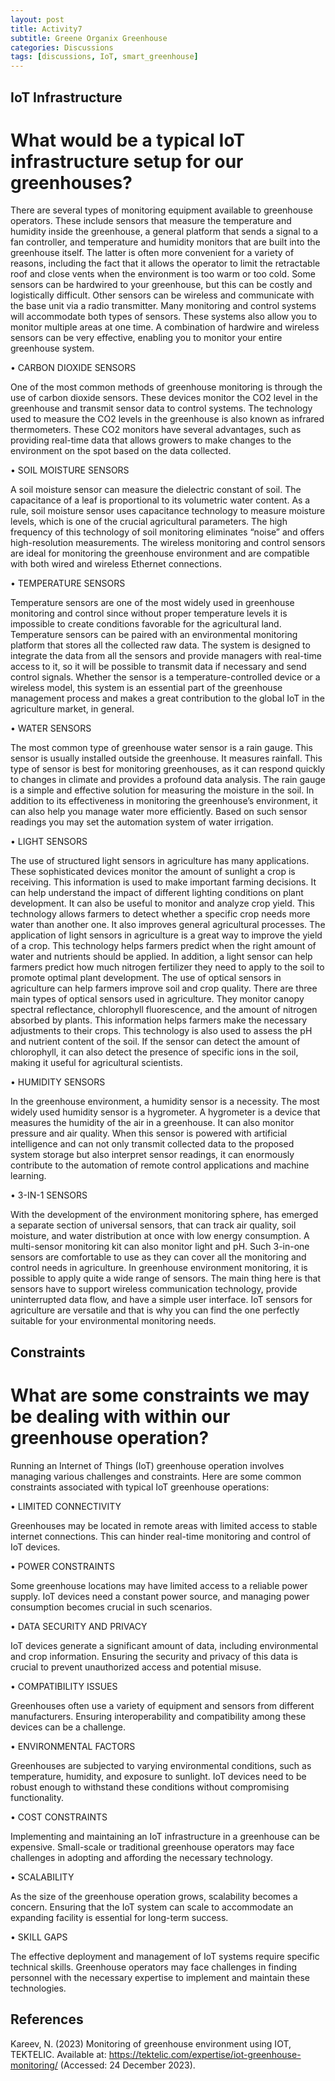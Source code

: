 ```yaml
---
layout: post
title: Activity7
subtitle: Greene Organix Greenhouse
categories: Discussions
tags: [discussions, IoT, smart_greenhouse]
---
```


## IoT Infrastructure

# What would be a typical IoT infrastructure setup for our greenhouses?

There are several types of monitoring equipment available to greenhouse operators. These include sensors that measure the temperature and humidity inside the greenhouse, a general platform that sends a signal to a fan controller, and temperature and humidity monitors that are built into the greenhouse itself. The latter is often more convenient for a variety of reasons, including the fact that it allows the operator to limit the retractable roof and close vents when the environment is too warm or too cold. Some sensors can be hardwired to your greenhouse, but this can be costly and logistically difficult. Other sensors can be wireless and communicate with the base unit via a radio transmitter. Many monitoring and control systems will accommodate both types of sensors. These systems also allow you to monitor multiple areas at one time. A combination of hardwire and wireless sensors can be very effective, enabling you to monitor your entire greenhouse system.

•	CARBON DIOXIDE SENSORS

One of the most common methods of greenhouse monitoring is through the use of carbon dioxide sensors. These devices monitor the CO2 level in the greenhouse and transmit sensor data to control systems. The technology used to measure the CO2 levels in the greenhouse is also known as infrared thermometers. These CO2 monitors have several advantages, such as providing real-time data that allows growers to make changes to the environment on the spot based on the data collected.

•	SOIL MOISTURE SENSORS

A soil moisture sensor can measure the dielectric constant of soil. The capacitance of a leaf is proportional to its volumetric water content. As a rule, soil moisture sensor uses capacitance technology to measure moisture levels, which is one of the crucial agricultural parameters. The high frequency of this technology of soil monitoring eliminates “noise” and offers high-resolution measurements. The wireless monitoring and control sensors are ideal for monitoring the greenhouse environment and are compatible with both wired and wireless Ethernet connections.

•	TEMPERATURE SENSORS

Temperature sensors are one of the most widely used in greenhouse monitoring and control since without proper temperature levels it is impossible to create conditions favorable for the agricultural land. Temperature sensors can be paired with an environmental monitoring platform that stores all the collected raw data. The system is designed to integrate the data from all the sensors and provide managers with real-time access to it, so it will be possible to transmit data if necessary and send control signals. Whether the sensor is a temperature-controlled device or a wireless model, this system is an essential part of the greenhouse management process and makes a great contribution to the global IoT in the agriculture market, in general.

•	WATER SENSORS

The most common type of greenhouse water sensor is a rain gauge. This sensor is usually installed outside the greenhouse. It measures rainfall. This type of sensor is best for monitoring greenhouses, as it can respond quickly to changes in climate and provides a profound data analysis. The rain gauge is a simple and effective solution for measuring the moisture in the soil. In addition to its effectiveness in monitoring the greenhouse’s environment, it can also help you manage water more efficiently. Based on such sensor readings you may set the automation system of water irrigation.

•	LIGHT SENSORS

The use of structured light sensors in agriculture has many applications. These sophisticated devices monitor the amount of sunlight a crop is receiving. This information is used to make important farming decisions. It can help understand the impact of different lighting conditions on plant development. It can also be useful to monitor and analyze crop yield. This technology allows farmers to detect whether a specific crop needs more water than another one. It also improves general agricultural processes.
The application of light sensors in agriculture is a great way to improve the yield of a crop. This technology helps farmers predict when the right amount of water and nutrients should be applied. In addition, a light sensor can help farmers predict how much nitrogen fertilizer they need to apply to the soil to promote optimal plant development.
The use of optical sensors in agriculture can help farmers improve soil and crop quality. There are three main types of optical sensors used in agriculture. They monitor canopy spectral reflectance, chlorophyll fluorescence, and the amount of nitrogen absorbed by plants. This information helps farmers make the necessary adjustments to their crops. This technology is also used to assess the pH and nutrient content of the soil. If the sensor can detect the amount of chlorophyll, it can also detect the presence of specific ions in the soil, making it useful for agricultural scientists.

•	HUMIDITY SENSORS

In the greenhouse environment, a humidity sensor is a necessity. The most widely used humidity sensor is a hygrometer. A hygrometer is a device that measures the humidity of the air in a greenhouse. It can also monitor pressure and air quality. When this sensor is powered with artificial intelligence and can not only transmit collected data to the proposed system storage but also interpret sensor readings, it can enormously contribute to the automation of remote control applications and machine learning.

•	3-IN-1 SENSORS

With the development of the environment monitoring sphere, has emerged a separate section of universal sensors, that can track air quality, soil moisture, and water distribution at once with low energy consumption. A multi-sensor monitoring kit can also monitor light and pH. Such 3-in-one sensors are comfortable to use as they can cover all the monitoring and control needs in agriculture.
In greenhouse environment monitoring, it is possible to apply quite a wide range of sensors. The main thing here is that sensors have to support wireless communication technology, provide uninterrupted data flow, and have a simple user interface. IoT sensors for agriculture are versatile and that is why you can find the one perfectly suitable for your environmental monitoring needs.

## Constraints

# What are some constraints we may be dealing with within our greenhouse operation?

Running an Internet of Things (IoT) greenhouse operation involves managing various challenges and constraints. Here are some common constraints associated with typical IoT greenhouse operations:

•	LIMITED CONNECTIVITY

Greenhouses may be located in remote areas with limited access to stable internet connections. This can hinder real-time monitoring and control of IoT devices.

•	POWER CONSTRAINTS

Some greenhouse locations may have limited access to a reliable power supply. IoT devices need a constant power source, and managing power consumption becomes crucial in such scenarios.

•	DATA SECURITY AND PRIVACY

IoT devices generate a significant amount of data, including environmental and crop information. Ensuring the security and privacy of this data is crucial to prevent unauthorized access and potential misuse.

•	COMPATIBILITY ISSUES

Greenhouses often use a variety of equipment and sensors from different manufacturers. Ensuring interoperability and compatibility among these devices can be a challenge.

•	ENVIRONMENTAL FACTORS

Greenhouses are subjected to varying environmental conditions, such as temperature, humidity, and exposure to sunlight. IoT devices need to be robust enough to withstand these conditions without compromising functionality.

•	COST CONSTRAINTS

Implementing and maintaining an IoT infrastructure in a greenhouse can be expensive. Small-scale or traditional greenhouse operators may face challenges in adopting and affording the necessary technology.

•	SCALABILITY

As the size of the greenhouse operation grows, scalability becomes a concern. Ensuring that the IoT system can scale to accommodate an expanding facility is essential for long-term success.

•	SKILL GAPS

The effective deployment and management of IoT systems require specific technical skills. Greenhouse operators may face challenges in finding personnel with the necessary expertise to implement and maintain these technologies.

## References

Kareev, N. (2023) Monitoring of greenhouse environment using IOT, TEKTELIC. Available at: https://tektelic.com/expertise/iot-greenhouse-monitoring/ (Accessed: 24 December 2023). 
